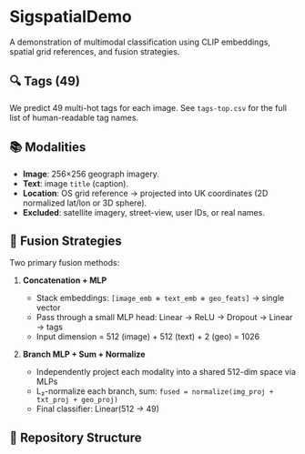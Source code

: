 # SigspatialDemo

A demonstration of multimodal classification using CLIP embeddings, spatial grid references, and fusion strategies.

## 🔍 Tags (49)
We predict 49 multi-hot tags for each image. See `tags-top.csv` for the full list of human-readable tag names.

## 📚 Modalities
- **Image**: 256×256 geograph imagery.  
- **Text**: image `title` (caption).  
- **Location**: OS grid reference → projected into UK coordinates (2D normalized lat/lon or 3D sphere).  
- **Excluded**: satellite imagery, street-view, user IDs, or real names.

## 🔗 Fusion Strategies
Two primary fusion methods:

1. **Concatenation + MLP**  
   - Stack embeddings: `[image_emb ⊕ text_emb ⊕ geo_feats]` → single vector  
   - Pass through a small MLP head: Linear → ReLU → Dropout → Linear → tags  
   - Input dimension = 512 (image) + 512 (text) + 2 (geo) = 1026

2. **Branch MLP + Sum + Normalize**  
   - Independently project each modality into a shared 512-dim space via MLPs  
   - L₂-normalize each branch, sum: `fused = normalize(img_proj + txt_proj + geo_proj)`  
   - Final classifier: Linear(512 → 49)

## 📁 Repository Structure
